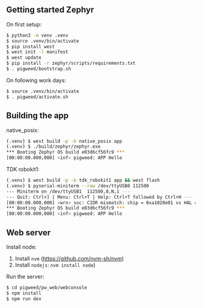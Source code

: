 ## Getting started Zephyr

On first setup:
```bash
$ python3 -m venv .venv
$ source .venv/bin/activate
$ pip install west
$ west init -l manifest
$ west update
$ pip install -r zephyr/scripts/requirements.txt
$ . pigweed/bootstrap.sh 
```

On following work days:
```bash
$ source .venv/bin/activate
$ . pigweed/activate.sh
```

## Building the app

native_posix:
```bash
(.venv) $ west build -p -b native_posix app
(.venv) $ ./build/zephyr/zephyr.exe
*** Booting Zephyr OS build e03d6cf56fc9 ***
[00:00:00.000,000] <inf> pigweed: APP Hello
```

TDK robokit1:
```bash
(.venv) $ west build -p -b tdk_robokit1 app && west flash
(.venv) $ pyserial-miniterm --raw /dev/ttyUSB0 112500
--- Miniterm on /dev/ttyUSB1  112500,8,N,1 ---
--- Quit: Ctrl+] | Menu: Ctrl+T | Help: Ctrl+T followed by Ctrl+H ---
[00:00:00.000,000] <wrn> soc: CIDR mismatch: chip = 0xa1020e01 vs HAL = 0xa1020e00
*** Booting Zephyr OS build e03d6cf56fc9 ***
[00:00:00.000,000] <inf> pigweed: APP Hello
```

## Web server

Install node:
1. Install `nvm` (https://github.com/nvm-sh/nvm)
2. Install `nodejs`: `nvm install node`)

Run the server:
```bash
$ cd pigweed/pw_web/webconsole
$ npm install
$ npm run dev
```
